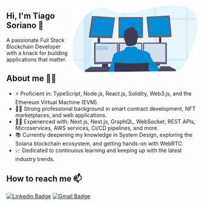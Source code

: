 <a href="https://www.linkedin.com/in/tiago-soriano/"><img align="right" src="https://github.com/tiago-web/tiago-web/blob/master/images/illustration2.svg" width="330"/></a>

## Hi, I'm Tiago Soriano 👋
A passionate Full Stack Blockchain Developer with a knack for building applications that matter.

## About me 👨‍💻
- ⚡ Proficient in: TypeScript, Node.js, React.js, Solidity, Web3.js, and the Ethereum Virtual Machine (EVM).
- 👨‍💼 Strong professional background in smart contract development, NFT marketplaces, and web applications.
- 🐱‍👤 Experienced with: Next.js, Nest.js, GraphQL, WebSocket, REST APIs, Microservices, AWS services, CI/CD pipelines, and more.
- 📚 Currently deepening my knowledge in System Design, exploring the Solana blockchain ecosystem, and getting hands-on with WebRTC.
- 📈 Dedicated to continuous learning and keeping up with the latest industry trends.

## How to reach me 📫
[![Linkedin Badge](https://img.shields.io/badge/-tiagosoriano-blue?style=flat-square&logo=Linkedin&logoColor=white&link=https://www.linkedin.com/in/tiagosoriano/)](https://www.linkedin.com/in/tiagosoriano/)
[![Gmail Badge](https://img.shields.io/badge/-contact@tiagosoriano.dev-c14438?style=flat-square&logo=Gmail&logoColor=white&link=mailto:contact@tiagosoriano.dev)](mailto:contact@tiagosoriano.dev)
